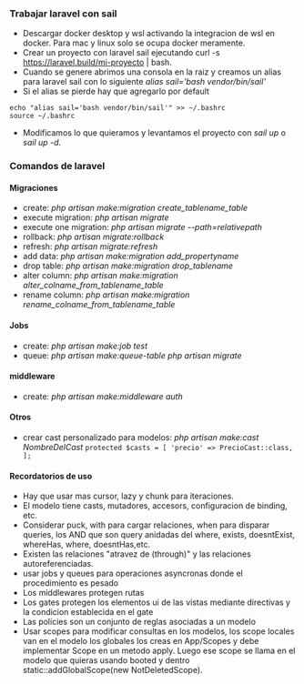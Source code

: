 ### Trabajar laravel con sail
+ Descargar docker desktop y wsl activando la integracion de wsl en docker. Para mac y linux solo se ocupa docker meramente.
+ Crear un proyecto con laravel sail ejecutando curl -s https://laravel.build/mi-proyecto | bash.
+ Cuando se genere abrimos una consola en la raiz y creamos un alias para laravel sail con lo siguiente *alias sail='bash vendor/bin/sail'*
+ Si el alias se pierde hay que agregarlo por default 
```
echo "alias sail='bash vendor/bin/sail'" >> ~/.bashrc
source ~/.bashrc
```
+ Modificamos lo que quieramos y levantamos el proyecto con *sail up* o *sail up -d*.

### Comandos de laravel

#### Migraciones 
+ create: *php artisan make:migration create_tablename_table*
+ execute migration: *php artisan migrate*
+ execute one migration: *php artisan migrate --path=relativepath*
+ rollback: *php artisan migrate:rollback*
+ refresh: *php artisan migrate:refresh*
+ add data: *php artisan make:migration add_propertyname*
+ drop table: *php artisan make:migration drop_tablename*
+ alter column: *php artisan make:migration alter_colname_from_tablename_table* 
+ rename column: *php artisan make:migration rename_colname_from_tablename_table*


#### Jobs
+ create: *php artisan make:job test*
+ queue: *php artisan make:queue-table* *php artisan migrate*

#### middleware
+ create: *php artisan make:middleware auth*

#### Otros
+ crear cast personalizado para modelos: *php artisan make:cast NombreDelCast*
`
    protected $casts = [
        'precio' => PrecioCast::class,
    ];
`

#### Recordatorios de uso
+ Hay que usar mas cursor, lazy y chunk para iteraciones.
+ El modelo tiene casts, mutadores, accesors, configuracion de binding, etc.
+ Considerar puck, with para cargar relaciones, when para disparar queries, los AND que son query anidadas del where, exists, doesntExist, whereHas, where, doesntHas,etc.
+ Existen las relaciones "atravez de (through)" y las relaciones autoreferenciadas.
+ usar jobs y queues para operaciones asyncronas donde el procedimiento es pesado
+ Los middlewares protegen rutas
+ Los gates protegen los elementos ui de las vistas mediante directivas y la condicion establecida  en el gate
+ Las policies son un conjunto de reglas asociadas a un modelo
+ Usar scopes para modificar consultas en los modelos, los scope locales van en el modelo los globales los creas en App/Scopes y debe implementar Scope en un metodo apply. Luego ese scope se llama en el modelo que quieras usando booted y dentro static::addGlobalScope(new NotDeletedScope).